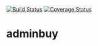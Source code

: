 [![Build Status](https://travis-ci.org/StasEvseev/adminbuy.svg?branch=master)](https://travis-ci.org/StasEvseev/adminbuy) [![Coverage Status](https://coveralls.io/repos/github/StasEvseev/adminbuy/badge.svg?branch=1.0)](https://coveralls.io/github/StasEvseev/adminbuy)

# adminbuy
